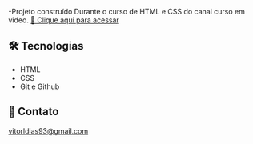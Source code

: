 
-Projeto construído Durante o curso de HTML e CSS do canal curso em video.
[🔗 Clique aqui para acessar](https://vitorldias.github.io/Projeto-Android/)
## 🛠️ Tecnologias
 - HTML
 - CSS
 - Git e Github

## 💙 Contato

vitorldias93@gmail.com
